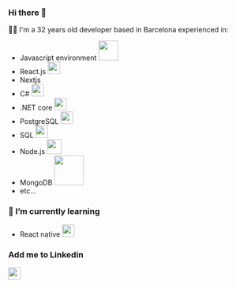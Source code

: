 ### Hi there 👋

👨‍💻 I'm a 32 years old developer based in Barcelona experienced in:
- Javascript environment <img src="https://www.freepnglogos.com/uploads/javascript-png/javascript-logo-transparent-logo-javascript-images-3.png" width="40">
- React.js <img src="https://upload.wikimedia.org/wikipedia/commons/thumb/4/47/React.svg/1200px-React.svg.png" width="25">
- Nextjs
- C# <img src="https://cdn.worldvectorlogo.com/logos/c--4.svg" width="25">
- .NET core <img src="https://upload.wikimedia.org/wikipedia/commons/thumb/e/ee/.NET_Core_Logo.svg/2048px-.NET_Core_Logo.svg.png" width="25">
- PostgreSQL <img src="https://upload.wikimedia.org/wikipedia/commons/thumb/2/29/Postgresql_elephant.svg/1200px-Postgresql_elephant.svg.png" width="25">
- SQL <img src="https://user-images.githubusercontent.com/4249331/52232852-e2c4f780-28bd-11e9-835d-1e3cf3e43888.png" width="25">
- Node.js <img src="https://upload.wikimedia.org/wikipedia/commons/thumb/d/d9/Node.js_logo.svg/1280px-Node.js_logo.svg.png" width="30">
- MongoDB <img src="https://upload.wikimedia.org/wikipedia/commons/thumb/9/93/MongoDB_Logo.svg/2560px-MongoDB_Logo.svg.png" width="60">
- etc...

### 📖 I’m currently learning
- React native <img src="https://raw.githubusercontent.com/kristerkari/react-native-svg-transformer/master/images/react-native-logo.png" width="25">

### Add me to Linkedin
<a href="https://www.linkedin.com/in/jean-baptiste-castillo-frontend-developer/" alt="My Linkedin"><img src="https://cdn-icons-png.flaticon.com/512/174/174857.png" width="25"></a>

